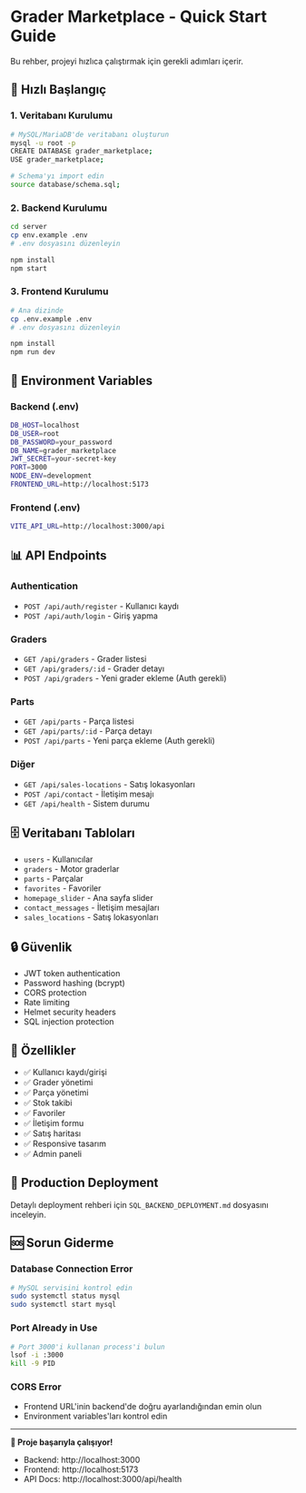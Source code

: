 # Grader Marketplace - Quick Start Guide

Bu rehber, projeyi hızlıca çalıştırmak için gerekli adımları içerir.

## 🚀 Hızlı Başlangıç

### 1. Veritabanı Kurulumu

```bash
# MySQL/MariaDB'de veritabanı oluşturun
mysql -u root -p
CREATE DATABASE grader_marketplace;
USE grader_marketplace;

# Schema'yı import edin
source database/schema.sql;
```

### 2. Backend Kurulumu

```bash
cd server
cp env.example .env
# .env dosyasını düzenleyin

npm install
npm start
```

### 3. Frontend Kurulumu

```bash
# Ana dizinde
cp .env.example .env
# .env dosyasını düzenleyin

npm install
npm run dev
```

## 🔧 Environment Variables

### Backend (.env)
```bash
DB_HOST=localhost
DB_USER=root
DB_PASSWORD=your_password
DB_NAME=grader_marketplace
JWT_SECRET=your-secret-key
PORT=3000
NODE_ENV=development
FRONTEND_URL=http://localhost:5173
```

### Frontend (.env)
```bash
VITE_API_URL=http://localhost:3000/api
```

## 📊 API Endpoints

### Authentication
- `POST /api/auth/register` - Kullanıcı kaydı
- `POST /api/auth/login` - Giriş yapma

### Graders
- `GET /api/graders` - Grader listesi
- `GET /api/graders/:id` - Grader detayı
- `POST /api/graders` - Yeni grader ekleme (Auth gerekli)

### Parts
- `GET /api/parts` - Parça listesi
- `GET /api/parts/:id` - Parça detayı
- `POST /api/parts` - Yeni parça ekleme (Auth gerekli)

### Diğer
- `GET /api/sales-locations` - Satış lokasyonları
- `POST /api/contact` - İletişim mesajı
- `GET /api/health` - Sistem durumu

## 🗄️ Veritabanı Tabloları

- `users` - Kullanıcılar
- `graders` - Motor graderlar
- `parts` - Parçalar
- `favorites` - Favoriler
- `homepage_slider` - Ana sayfa slider
- `contact_messages` - İletişim mesajları
- `sales_locations` - Satış lokasyonları

## 🔒 Güvenlik

- JWT token authentication
- Password hashing (bcrypt)
- CORS protection
- Rate limiting
- Helmet security headers
- SQL injection protection

## 📱 Özellikler

- ✅ Kullanıcı kaydı/girişi
- ✅ Grader yönetimi
- ✅ Parça yönetimi
- ✅ Stok takibi
- ✅ Favoriler
- ✅ İletişim formu
- ✅ Satış haritası
- ✅ Responsive tasarım
- ✅ Admin paneli

## 🚀 Production Deployment

Detaylı deployment rehberi için `SQL_BACKEND_DEPLOYMENT.md` dosyasını inceleyin.

## 🆘 Sorun Giderme

### Database Connection Error
```bash
# MySQL servisini kontrol edin
sudo systemctl status mysql
sudo systemctl start mysql
```

### Port Already in Use
```bash
# Port 3000'i kullanan process'i bulun
lsof -i :3000
kill -9 PID
```

### CORS Error
- Frontend URL'inin backend'de doğru ayarlandığından emin olun
- Environment variables'ları kontrol edin

---

**🎉 Proje başarıyla çalışıyor!**

- Backend: http://localhost:3000
- Frontend: http://localhost:5173
- API Docs: http://localhost:3000/api/health
